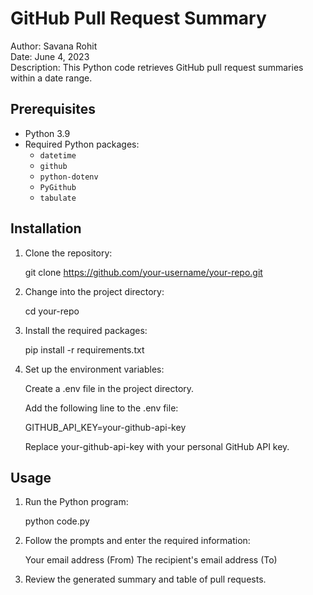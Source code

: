 # GitHub Pull Request Summary

Author: Savana Rohit <br>
Date: June 4, 2023 <br>
Description: This Python code retrieves GitHub pull request summaries within a date range. <br>

## Prerequisites

- Python 3.9
- Required Python packages:
    - `datetime`
    - `github`
    - `python-dotenv`
    - `PyGithub`
    - `tabulate`

## Installation

1. Clone the repository:

    git clone https://github.com/your-username/your-repo.git

2. Change into the project directory:

    cd your-repo

3. Install the required packages:

    pip install -r requirements.txt

4. Set up the environment variables:

    Create a .env file in the project directory.

    Add the following line to the .env file:

    GITHUB_API_KEY=your-github-api-key

    Replace your-github-api-key with your personal GitHub API key.

## Usage

1. Run the Python program:

    python code.py

2. Follow the prompts and enter the required information:

    Your email address (From)
    The recipient's email address (To)

3. Review the generated summary and table of pull requests.

